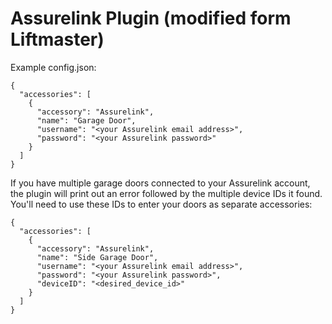 
# Assurelink Plugin (modified form Liftmaster)

Example config.json:

    {
      "accessories": [
        {
          "accessory": "Assurelink",
          "name": "Garage Door",
          "username": "<your Assurelink email address>",
          "password": "<your Assurelink password>"
        }
      ]
    }

If you have multiple garage doors connected to your Assurelink account, the plugin will print out an error followed by the multiple device IDs it found. You'll need to use these IDs to enter your doors as separate accessories:

    {
      "accessories": [
        {
          "accessory": "Assurelink",
          "name": "Side Garage Door",
          "username": "<your Assurelink email address>",
          "password": "<your Assurelink password>",
          "deviceID": "<desired_device_id>"
        }
      ]
    }
